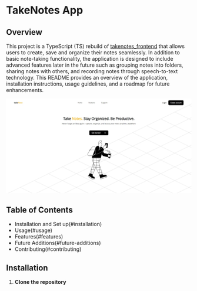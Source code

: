 # TakeNotes App

## Overview

This project is a TypeScript (TS) rebuild of [takenotes_frontend](https://github.com/cedricahenkorah/takenote-ts.git) that allows users to create, save and organize their notes seamlessly. In addition to basic note-taking functionality, the application is designed to include advanced features later in the future such as grouping notes into folders, sharing notes with others, and recording notes through speech-to-text technology. This README provides an overview of the application, installation instructions, usage guidelines, and a roadmap for future enhancements.

![Alt text](src/assets/home_screenshot.jpeg)

## Table of Contents

- Installation and Set up(#installation)
- Usage(#usage)
- Features(#features)
- Future Additions(#future-additions)
- Contributing(#contributing)

## Installation

1. **Clone the repository**

```shell

```

<!-- This template provides a minimal setup to get React working in Vite with HMR and some ESLint rules.

Currently, two official plugins are available:

- [@vitejs/plugin-react](https://github.com/vitejs/vite-plugin-react/blob/main/packages/plugin-react/README.md) uses [Babel](https://babeljs.io/) for Fast Refresh
- [@vitejs/plugin-react-swc](https://github.com/vitejs/vite-plugin-react-swc) uses [SWC](https://swc.rs/) for Fast Refresh

## Expanding the ESLint configuration

If you are developing a production application, we recommend updating the configuration to enable type aware lint rules:

- Configure the top-level `parserOptions` property like this:

```js
export default {
  // other rules...
  parserOptions: {
    ecmaVersion: "latest",
    sourceType: "module",
    project: ["./tsconfig.json", "./tsconfig.node.json"],
    tsconfigRootDir: __dirname,
  },
};
```

- Replace `plugin:@typescript-eslint/recommended` to `plugin:@typescript-eslint/recommended-type-checked` or `plugin:@typescript-eslint/strict-type-checked`
- Optionally add `plugin:@typescript-eslint/stylistic-type-checked`
- Install [eslint-plugin-react](https://github.com/jsx-eslint/eslint-plugin-react) and add `plugin:react/recommended` & `plugin:react/jsx-runtime` to the `extends` list -->
